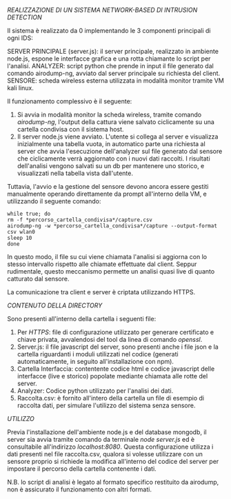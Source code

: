 *REALIZZAZIONE DI UN SISTEMA NETWORK-BASED DI INTRUSION DETECTION*

Il sistema è realizzato da 0 implementando le 3 componenti principali di ogni IDS:

SERVER PRINCIPALE (server.js): il server principale, realizzato in ambiente node.js, espone le interfacce grafica e una rotta chiamante lo script per l'analisi. 
ANALYZER: script python che prende in input il file generato dal comando airodump-ng, avviato dal server principale su richiesta del client.
SENSORE: scheda wireless esterna utilizzata in modalità monitor tramite VM kali linux. 

Il funzionamento complessivo è  il seguente:

1) Si avvia in modalità monitor la scheda wireless, tramite comando *airodump-ng*, l'output della cattura viene salvato ciclicamente su una cartella condivisa con il sistema host.
2) Il server node.js viene avviato. L'utente si collega al server e visualizza inizialmente una tabella vuota, in automatico parte una richiesta al server che avvia l'esecuzione dell'analyzer sul file generato dal sensore che ciclicamente verrà aggiornato con i nuovi dati raccolti. I risultati dell'analisi vengono salvati su un db per mantenere uno storico, e visualizzati nella tabella vista dall'utente.

Tuttavia, l'avvio e la gestione del sensore devono ancora essere gestiti manualmente operando direttamente da prompt all'interno della VM, e utilizzando il seguente comando:

    while true; do
    rm -f *percorso_cartella_condivisa*/capture.csv
    airodump-ng -w *percorso_cartella_condivisa*/capture --output-format csv wlan0
    sleep 10
    done


In questo modo, il file su cui viene chiamata l'analisi si aggiorna con lo stesso intervallo rispetto alle chiamate effettuate dal client. Seppur rudimentale, questo meccanismo permette un analisi quasi live di quanto catturato dal sensore.

La comunicazione tra client e server è criptata utilizzando HTTPS.

*CONTENUTO DELLA DIRECTORY*

Sono presenti all'interno della cartella i seguenti file:
1) Per *HTTPS*: file di configurazione utilizzato per generare certificato e chiave privata, avvalendosi del tool da linea di comando *openssl*.
2) Server.js: il file javascript del server, sono presenti  anche i file json e la cartella riguardanti i moduli utilizzati nel codice (generati automaticamente, in seguito all'installazione con npm).
3) Cartella Interfaccia: contentente codice html e codice javascript delle interfacce (live e storico) popolate mediante chiamata alle rotte del server.
4) Analyzer: Codice python utilizzato per l'analisi dei dati.
5) Raccolta.csv: è fornito all'intero della cartella un file di esempio di raccolta dati, per simulare l'utilizzo del sistema senza sensore.

*UTILIZZO*

Previa l'installazione dell'ambiente node.js e del database mongodb, il server sia avvia tramite comando da terminale *node server.js* ed è consultabile all'indirizzo *localhost:8080*. Questa configurazione utilizza i dati presenti nel file raccolta.csv, qualora si volesse utilizzare con un sensore proprio si richiede la modifica all'interno del codice del server per impostare il percorso della cartella contenente i dati. 

N.B. lo script di analisi è legato al formato specifico restituito da airodump, non è assicurato il funzionamento con altri formati.



